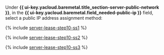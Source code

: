 Under **{{ ui-key.yacloud.baremetal.title_section-server-public-network }}**, in the **{{ ui-key.yacloud.baremetal.field_needed-public-ip }}** field, select a public IP address assignment method:

  {% include [server-lease-step10-ss1](./server-lease-step10-ss1.md) %}

  {% include [server-lease-step10-ss2](./server-lease-step10-ss2.md) %}

  {% include [server-lease-step10-ss3](./server-lease-step10-ss3.md) %}